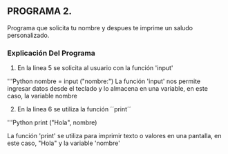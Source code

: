 ## PROGRAMA 2.
Programa que solicita tu nombre y despues te imprime un saludo personalizado.
### Explicación Del Programa
1) En la linea 5 se solicita al usuario con la función  'input'

'''Python
nombre = input ("nombre:") 
La función 'input' nos permite ingresar datos desde el teclado y lo almacena en una variable, en este caso, la variable nombre

2) En la linea 6 se utiliza la función ´´print´´

'''Python
print ("Hola", nombre)

La función  'print' se utiliza para imprimir texto o valores en una pantalla, en este caso, "Hola" y la variable 'nombre'

